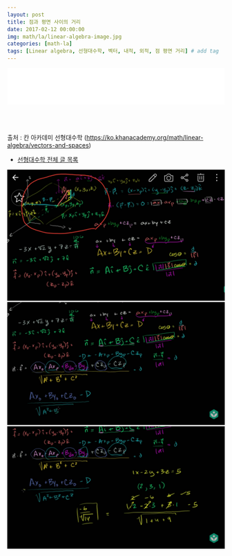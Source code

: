 ```yaml
---
layout: post
title: 점과 평면 사이의 거리
date: 2017-02-12 00:00:00
img: math/la/linear-algebra-image.jpg
categories: [math-la] 
tags: [Linear algebra, 선형대수학, 벡터, 내적, 외적, 점 평면 거리] # add tag
---
```


<iframe src="//partners.coupang.com/cdn/redirect?url=customjs%2Faffiliate%2Fsearch-bar%2F0.0.3%2Flogo-01.html%3FtrackingCode%3DAF1042200" width="100%" height="85" frameborder="0" scrolling="no"></iframe>

<br><br>

출처 : 칸 아카데미 선형대수학 (https://ko.khanacademy.org/math/linear-algebra/vectors-and-spaces)

+ [선형대수학 전체 글 목록](https://gaussian37.github.io/math-la-Linear-Algebra-Table/) 

<img src="../assets/img/math/la/point-distance-to-plane/1.png" alt="Drawing" style="width: 600px;"/>

<br>

<img src="../assets/img/math/la/point-distance-to-plane/2.png" alt="Drawing" style="width: 600px;"/>
  
<br>

<img src="../assets/img/math/la/point-distance-to-plane/3.png" alt="Drawing" style="width: 600px;"/>
